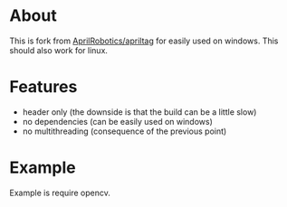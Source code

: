 # About
This is fork from [AprilRobotics/apriltag](https://github.com/AprilRobotics/apriltag) for easily used on windows. This should also work for linux.

# Features
* header only (the downside is that the build can be a little slow)
* no dependencies (can be easily used on windows)
* no multithreading (consequence of the previous point)

# Example
Example is require opencv.
